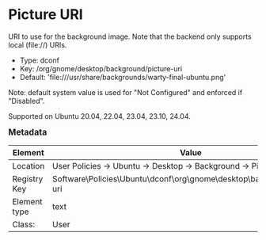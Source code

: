 # Picture URI

URI to use for the background image. Note that the backend only supports local (file://) URIs.

- Type: dconf
- Key: /org/gnome/desktop/background/picture-uri
- Default: 'file:///usr/share/backgrounds/warty-final-ubuntu.png'

Note: default system value is used for "Not Configured" and enforced if "Disabled".

Supported on Ubuntu 20.04, 22.04, 23.04, 23.10, 24.04.



<span style="font-size: larger;">**Metadata**</span>

| Element      | Value            |
| ---          | ---              |
| Location     | User Policies -> Ubuntu -> Desktop -> Background -> Picture URI    |
| Registry Key | Software\Policies\Ubuntu\dconf\org\gnome\desktop\background\picture-uri         |
| Element type | text |
| Class:       | User       |
